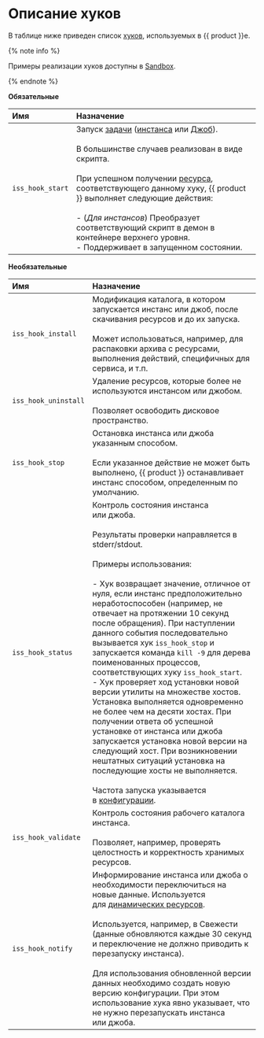 # Описание хуков

В таблице ниже приведен список [хуков](objects/resources.md#hooks), используемых в {{ product }}е.

{% note info %}

Примеры реализации хуков доступны в [Sandbox](https://sandbox.yandex-team.ru/sandbox/tasks/view?task_id=41448257&no-cache=1447334457).

{% endnote %}

**Обязательные**

**Имя** | **Назначение**
:--- | :---
`iss_hook_start` | Запуск [задачи](objects/tasks.md) ([инстанса](objects/tasks.md#instances) или [Джоб](objects/tasks.md#job)).<br/><br/>В большинстве случаев реализован в виде скрипта.<br/><br/>При успешном получении [ресурса](objects/resources.md), соответствующего данному хуку, {{ product }} выполняет следующие действия:<br/><br/>- (_Для инстансов_) Преобразует соответствующий скрипт в демон в контейнере верхнего уровня.<br/>- Поддерживает в запущенном состоянии.

**Необязательные**

**Имя** | **Назначение**
:--- | :---
`iss_hook_install` | Модификация каталога, в котором запускается инстанс или джоб, после скачивания ресурсов и до их запуска.<br/><br/>Может использоваться, например, для распаковки архива с ресурсами, выполнения действий, специфичных для сервиса, и т.п.
`iss_hook_uninstall` | Удаление ресурсов, которые более не используются инстансом или джобом.<br/><br/>Позволяет освободить дисковое пространство.
`iss_hook_stop` | Остановка инстанса или джоба указанным способом.<br/><br/>Если указанное действие не может быть выполнено, {{ product }} останавливает инстанс способом, определенным по умолчанию.
`iss_hook_status` | Контроль состояния инстанса или джоба.<br/><br/>Результаты проверки направляется в stderr/stdout.<br/><br/>Примеры использования:<br/><br/>- Xук возвращает значение, отличное от нуля, если инстанс предположительно неработоспособен (например, не отвечает на протяжении 10 секунд после обращения). При наступлении данного события последовательно вызывается хук `iss_hook_stop` и запускается команда `kill -9` для дерева поименованных процессов, соответствующих хуку `iss_hook_start`.<br/>- Хук проверяет ход установки новой версии утилиты на множестве хостов. Установка выполняется одновременно не более чем на десяти хостах. При получении ответа об успешной установке от инстанса или джоба запускается установка новой версии на следующий хост. При возникновении нештатных ситуаций установка на последующие хосты не выполняется.<br/><br/>Частота запуска указывается в [конфигурации](config-types-desc.md).
`iss_hook_validate` | Контроль состояния рабочего каталога инстанса.<br/><br/>Позволяет, например, проверять целостность и корректность хранимых ресурсов.
`iss_hook_notify` | Информирование инстанса или джоба о необходимости переключиться на новые данные. Используется для [динамических ресурсов](objects/resources.md#dynamic).<br/><br/>Используется, например, в Свежести (данные обновляются каждые 30 секунд и переключение не должно приводить к перезапуску инстанса).<br/><br/>Для использования обновленной версии данных необходимо создать новую версию конфигурации. При этом использование хука явно указывает, что не нужно перезапускать инстанса или джоба.
